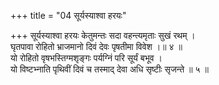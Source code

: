 +++
title = "04 सूर्यस्याश्वा हरयः"

+++
सूर्यस्याश्वा हरयः केतुमन्तः सदा वहन्त्यमृताः सुखं रथम् ।  
घृतपावा रोहितो भ्राजमानो दिवं देवः पृषतीमा विवेश ।॥ ४ ॥  
यो रोहितो वृषभस्तिग्मशृङ्गः पर्यग्निं परि सूर्यं बभूव ।  
यो विष्टभ्नाति पृथिवीं दिवं च तस्माद् देवा अधि सृष्टीः सृजन्ते ॥ ५ ॥